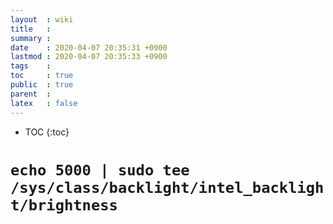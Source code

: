 ```yaml
---
layout  : wiki
title   : 
summary : 
date    : 2020-04-07 20:35:31 +0900
lastmod : 2020-04-07 20:35:33 +0900
tags    : 
toc     : true
public  : true
parent  : 
latex   : false
---
```

* TOC
{:toc}

# `echo 5000 | sudo tee /sys/class/backlight/intel_backlight/brightness`
